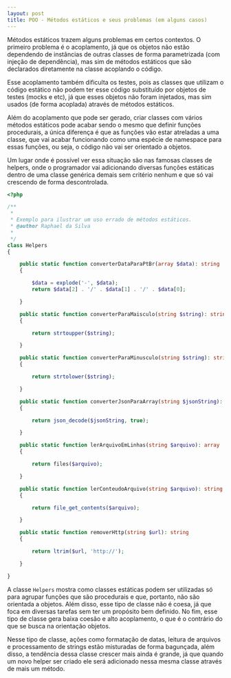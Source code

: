 ```yaml
---
layout: post
title: POO - Métodos estáticos e seus problemas (em alguns casos)
---
```


Métodos estáticos trazem alguns problemas em certos contextos. O primeiro problema é o acoplamento, já que os objetos não estão dependendo de instâncias de outras classes de forma parametrizada (com injeção de dependência), mas sim de métodos estáticos que são declarados diretamente na classe acoplando o código.

Esse acoplamento também dificulta os testes, pois as classes que utilizam o código estático não podem ter esse código substituído por objetos de testes (mocks e etc), já que esses objetos não foram injetados, mas sim usados (de forma acoplada) através de métodos estáticos.

Além do acoplamento que pode ser gerado, criar classes com vários métodos estáticos pode acabar sendo o mesmo que definir funções procedurais, a única diferença é que as funções vão estar atreladas a uma classe, que vai acabar funcionando como uma espécie de namespace para essas funções, ou seja, o código não vai ser orientado a objetos. 

Um lugar onde é possível ver essa situação são nas famosas classes de helpers, onde o programador vai adicionando diversas funções estáticas dentro de uma classe genérica demais sem critério nenhum e que só vai crescendo de forma descontrolada.

```php
<?php

/**
 *
 * Exemplo para ilustrar um uso errado de métodos estáticos.
 * @author Raphael da Silva
 *
 */
class Helpers
{

    public static function converterDataParaPtBr(array $data): string
    {

        $data = explode('-', $data);
        return $data[2] . '/' . $data[1] . '/' . $data[0];

    }

    public static function converterParaMaisculo(string $string): string
    {

        return strtoupper($string);

    }

    public static function converterParaMinusculo(string $string): string
    {

        return strtolower($string);

    }

    public static function converterJsonParaArray(string $jsonString): string
    {

        return json_decode($jsonString, true);

    }

    public static function lerArquivoEmLinhas(string $arquivo): array
    {

        return files($arquivo);

    }

    public static function lerConteudoArquivo(string $arquivo): string
    {

        return file_get_contents($arquivo);

    }

    public static function removerHttp(string $url): string
    {

        return ltrim($url, 'http://');

    }

}
```

A classe `Helpers` mostra como classes estáticas podem ser utilizadas só para agrupar funções que são procedurais e que, portanto, não são orientada a objetos. Além disso, esse tipo de classe não é coesa, já que foca em diversas tarefas sem ter um propósito bem definido. No fim, esse tipo de classe gera baixa coesão e alto acoplamento, o que é o contrário do que se busca na orientação objetos.

Nesse tipo de classe, ações como formatação de datas, leitura de arquivos e processamento de strings estão misturadas de forma bagunçada, além disso, a tendência dessa classe crescer mais ainda é grande, já que quando um novo helper ser criado ele será adicionado nessa mesma classe através de mais um método.
